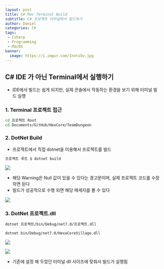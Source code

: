 ```yaml
---
layout: post
title: C# Mac Terminal Build
subtitle: C# 프로젝트 터미널에서 빌드하기 
author: Daniel
categories: C#
tags: 
 - Csharp
 - Programming
 - MacOS
banner:
  image: https://i.imgur.com/InntxOv.jpg
---
```


C# IDE 가 아닌 Terminal에서 실행하기
--

- IDE에서 빌드는 쉽게 되지만, 실제 콘솔에서 작동하는 환경을 보기 위해 터미널 빌드 실행

### 1. Terminal 프로젝트 접근

```sh
cd 프로젝트 Root 
cd Documents/GitHub/HexCore/TeamDungeon
```

### 2. DotNet Build

- 프로젝트에서 직접 dotnet을 이용해서 프로젝트를 빌드

```sh
프로젝트 루트 $ dotnet build
```

![](https://i.imgur.com/InntxOv.jpg)

- 해당 Warning은 Null 값이 있을 수 있다는 경고문이며, 실제 프로젝트 코드를 수정하면 된다
- 빌드가 성공적으로 수행 되면 해당 메세지를 볼 수 있다

![](https://i.imgur.com/yylWBIE.jpg)

### 3. DotNet 프로젝트.dll

```sh
dotnet 프로젝트/bin/Debug/net7.0/프로젝트.dll

dotnet bin/Debug/net7.0/HexaCoreVillage.dll
```

![](https://i.imgur.com/Wyyct76.jpg)

![](https://i.imgur.com/lns2MIm.jpg)

- 기존에 설정 해 두었던 터미널 dll 사이즈에 맞춰서 빌드가 실행됨
